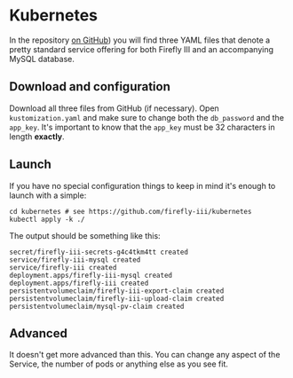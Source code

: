 # Kubernetes

In the repository [on GitHub](https://github.com/firefly-iii/kubernetes)) you will find three YAML files that denote a pretty standard service offering for both Firefly III and an accompanying MySQL database.

## Download and configuration

Download all three files from GitHub (if necessary). Open `kustomization.yaml` and make sure to change both the `db_password` and the `app_key`. It's important to know that the `app_key` must be 32 characters in length **exactly**.

## Launch

If you have no special configuration things to keep in mind it's enough to launch with a simple:

```text
cd kubernetes # see https://github.com/firefly-iii/kubernetes
kubectl apply -k ./
```

The output should be something like this:

```text
secret/firefly-iii-secrets-g4c4tkm4tt created
service/firefly-iii-mysql created
service/firefly-iii created
deployment.apps/firefly-iii-mysql created
deployment.apps/firefly-iii created
persistentvolumeclaim/firefly-iii-export-claim created
persistentvolumeclaim/firefly-iii-upload-claim created
persistentvolumeclaim/mysql-pv-claim created
```

## Advanced

It doesn't get more advanced than this. You can change any aspect of the Service, the number of pods or anything else as you see fit.

